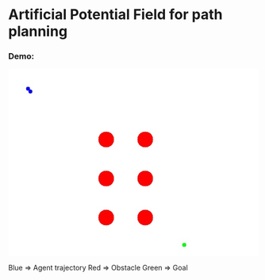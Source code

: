 # Artificial Potential Field for path planning

### Demo:

<img src="demo.gif" align="middle" />

Blue => Agent trajectory
Red => Obstacle
Green => Goal
